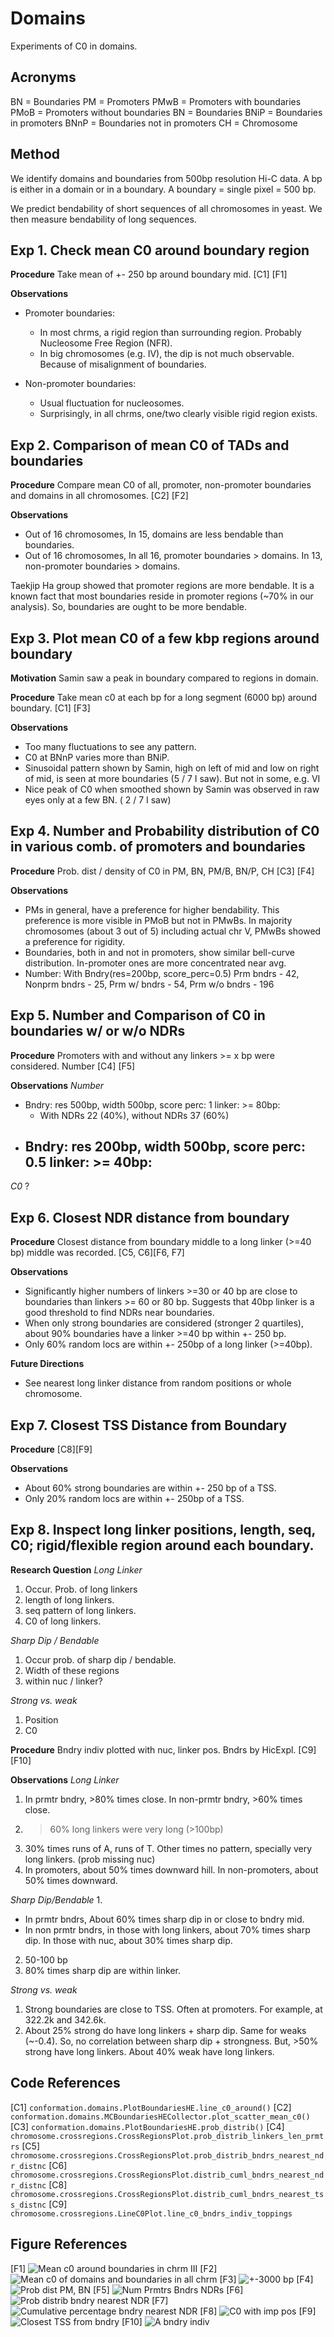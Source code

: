 # Domains

Experiments of C0 in domains.

## Acronyms

BN = Boundaries
PM = Promoters
PMwB = Promoters with boundaries
PMoB = Promoters without boundaries
BN = Boundaries
BNiP = Boundaries in promoters
BNnP = Boundaries not in promoters
CH = Chromosome

## Method

We identify domains and boundaries from 500bp resolution Hi-C data. A bp is either in a domain or in a boundary. A boundary = single pixel = 500 bp. 

We predict bendability of short sequences of all chromosomes in yeast. We then measure bendability of long sequences. 

## Exp 1. Check mean C0 around boundary region 

**Procedure** 
Take mean of +- 250 bp around boundary mid. [C1] [F1]

**Observations**
- Promoter boundaries: 
  - In most chrms, a rigid region than surrounding region. Probably Nucleosome Free Region (NFR). 
  - In big chromosomes (e.g. IV), the dip is not much observable. Because of misalignment of boundaries.

- Non-promoter boundaries: 
  - Usual fluctuation for nucleosomes.
  - Surprisingly, in all chrms, one/two clearly visible rigid region exists.
  

## Exp 2. Comparison of mean C0 of TADs and boundaries 

**Procedure** 
Compare mean C0 of all, promoter, non-promoter boundaries and domains in all chromosomes. [C2] [F2]

**Observations**
- Out of 16 chromosomes, In 15, domains are less bendable than boundaries. 
- Out of 16 chromosomes, In all 16, promoter boundaries > domains. In 13, non-promoter boundaries > domains. 

Taekjip Ha group showed that promoter regions are more bendable. It is a known fact that most boundaries reside in promoter regions (~70% in our analysis). So, boundaries are ought to be more bendable. 

## Exp 3. Plot mean C0 of a few kbp regions around boundary

**Motivation**
Samin saw a peak in boundary compared to regions in domain. 

**Procedure**
Take mean c0 at each bp for a long segment (6000 bp) around boundary. [C1] [F3] 

**Observations**
- Too many fluctuations to see any pattern.
- C0 at BNnP varies more than BNiP.  
- Sinusoidal pattern shown by Samin, high on left of mid and low on right of mid, is seen at more boundaries (5 / 7 I saw). But not in some, e.g. VI
- Nice peak of C0 when smoothed shown by Samin was observed in raw eyes only at a few BN. ( 2 / 7 I saw)

## Exp 4. Number and Probability distribution of C0 in various comb. of promoters and boundaries

**Procedure**
Prob. dist / density of C0 in PM, BN, PM/B, BN/P, CH [C3] [F4]

**Observations**
- PMs in general, have a preference for higher bendability. This preference is more visible in PMoB but not in PMwBs. In majority chromosomes (about 3 out of 5) including actual chr V, PMwBs showed a preference for rigidity. 
- Boundaries, both in and not in promoters, show similar bell-curve distribution. In-promoter ones are more concentrated near avg. 
- Number: With Bndry(res=200bp, score_perc=0.5) Prm bndrs - 42, Nonprm bndrs - 25, Prm w/ bndrs - 54, Prm w/o bndrs - 196

## Exp 5. Number and Comparison of C0 in boundaries w/ or w/o NDRs 

**Procedure**
Promoters with and without any linkers >= x bp were considered. Number [C4] [F5]

**Observations**
*Number*
- Bndry: res 500bp, width 500bp, score perc: 1 linker: >= 80bp: 
  - With NDRs 22 (40%), without NDRs 37 (60%)
- Bndry: res 200bp, width 500bp, score perc: 0.5 linker: >= 40bp:
  - 
  
*C0*
?

## Exp 6. Closest NDR distance from boundary

**Procedure**
Closest distance from boundary middle to a long linker (>=40 bp) middle was recorded. [C5, C6][F6, F7]

**Observations**
- Significantly higher numbers of linkers >=30 or 40 bp are close to boundaries than linkers >= 60 or 80 bp. Suggests that 40bp linker is a good threshold to find NDRs near boundaries. 
- When only strong boundaries are considered (stronger 2 quartiles), about 90% boundaries have a linker >=40 bp within +- 250 bp. 
- Only 60% random locs are within +- 250bp of a long linker (>=40bp).

**Future Directions**
- See nearest long linker distance from random positions or whole chromosome.



## Exp 7. Closest TSS Distance from Boundary 

**Procedure**
[C8][F9]

**Observations**
- About 60% strong boundaries are within +- 250 bp of a TSS. 
- Only 20% random locs are within +- 250bp of a TSS.

## Exp 8. Inspect long linker positions, length, seq, C0; rigid/flexible region around each boundary.

**Research Question**
*Long Linker*
1. Occur. Prob. of long linkers 
2. length of long linkers. 
3. seq pattern of long linkers. 
4. C0 of long linkers. 

*Sharp Dip / Bendable*
1. Occur prob. of sharp dip / bendable.
2. Width of these regions
3. within nuc / linker?

*Strong vs. weak*
1. Position
2. C0

**Procedure**
Bndry indiv plotted with nuc, linker pos. Bndrs by HicExpl. [C9][F10]

**Observations**
*Long Linker*
1. In prmtr bndry, >80% times close. In non-prmtr bndry, >60% times close. 
2. >60% long linkers were very long (>100bp)
3. 30% times runs of A, runs of T. Other times no pattern, specially very long linkers. (prob missing nuc)
4. In promoters, about 50% times downward hill. In non-promoters, about 50% times downward. 

*Sharp Dip/Bendable*
1. 
- In prmtr bndrs, About 60% times sharp dip in or close to bndry mid. 
- In non prmtr bndrs, in those with long linkers, about 70% times sharp dip. In those with nuc, about 30% times sharp dip. 
2. 50-100 bp
3. 80% times sharp dip are within linker. 

*Strong vs. weak*
1. Strong boundaries are close to TSS. Often at promoters. For example, at 322.2k and 342.6k. 
2. About 25% strong do have long linkers + sharp dip. Same for weaks (~-0.4). So, no correlation between sharp dip + strongness. But, >50% strong have long linkers. About 40% weak have long linkers. 

## Code References
[C1] `conformation.domains.PlotBoundariesHE.line_c0_around()`
[C2] `conformation.domains.MCBoundariesHECollector.plot_scatter_mean_c0()`
[C3] `conformation.domains.PlotBoundariesHE.prob_distrib()`
[C4] `chromosome.crossregions.CrossRegionsPlot.prob_distrib_linkers_len_prmtrs`
[C5] `chromosome.crossregions.CrossRegionsPlot.prob_distrib_bndrs_nearest_ndr_distnc` 
[C6] `chromosome.crossregions.CrossRegionsPlot.distrib_cuml_bndrs_nearest_ndr_distnc`
[C8] `chromosome.crossregions.CrossRegionsPlot.distrib_cuml_bndrs_nearest_tss_distnc`
[C9] `chromosome.crossregions.LineC0Plot.line_c0_bndrs_indiv_toppings`

## Figure References
[F1] 
![Mean c0 around boundaries in chrm III](../figures/domains/mean_c0_bndrs_III.png)
[F2]
![Mean c0 of domains and boundaries in all chrm](../figures/mcdomains/bndrs_dmns_c0_res_200_lim_500_md_30_without_vl.png)
[F3]
![+-3000 bp](../figures/domains/mean_c0_bndrs_IX_plt_3000.png)
[F4]
![Prob dist PM, BN](../figures/domains/boundaries_prob_distrib_c0_res_500_lim_250_ustr_500_dstr_0_s_mean7_m_None_VL.png)
[F5]
![Num Prmtrs Bndrs NDRs](../figures/genes/num_prmtrs_bndrs_ndr_V.png)
[F6]
![Prob distrib bndry nearest NDR](../figures/boundaries/distnc_ndr_prob_distrib_res_500_V.png)
[F7]
![Cumulative percentage bndry nearest NDR](../figures/boundaries/distnc_ndr_distrib_cuml_res_200_perc_0.5_40_V.png)
[F8] 
![C0 with imp pos](../figures/crossregions/line_c0_toppings_339k_345k.png)
[F9]
![Closest TSS from bndry](../figures/boundaries/distnc_tss_distrib_cuml_res_200_perc_0.5_V.png)
[F10]
![A bndry indiv](../figures/boundaries/VL/bndry_prmtr_82750_83250_score_-0.26_res_200.png)